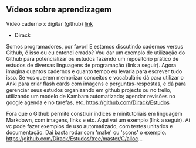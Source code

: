## Vídeos sobre aprendizagem

Vídeo caderno x digitar (github)
[link](https://www.facebook.com/groups/programadoresbr/permalink/1944133862422671/)

* Dirack

Somos programadores, por favor! E estamos discutindo cadernos versus Github, 
é isso ou eu entendi errado? Vou dar um exemplo de utilização do Github para potencializar os estudos 
fazendo um repositório prático de estudos de diversas linguagens de programação (link a seguir). Agora imagina quantos cadernos e quanto tempo 
eu levaria para escrever tudo isso. Se vcs querem memorizar conceitos e vocabulário dá para utilizar o Anki para criar flash cards com imagens 
e perguntas-respostas, e dá para gerenciar seus estudos organizando em github projects ou no trello, utilizando um modelo de Kambam automatizado; 
agendar revisões no google agenda e no tarefas, etc.
https://github.com/Dirack/Estudos

Fora que o Github permite construir índices e minitutoriais em linguagem Markdown,
com imagens, links e etc. Aqui vai um exemplo (link a seguir). Aí vc pode fazer exemplos de uso automatizado,
com testes unitarios e documentação. Daí basta rodar com 'make' ou 'scons' o exemplo.
https://github.com/Dirack/Estudos/tree/master/C/alloc...
